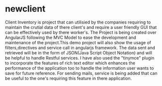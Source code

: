 # newclient
Client Inventory is project that can utilisied by the companies requiring to maintain the crutial data of there client's and require a user friendly GUI that can be effectively used by there worker's. The Project is being created over AngularJS following the MVC Model to ease the development and maintenance of the project.This demo project will also show the usage of filters,directives and service call in angularjs framework. The data sent and retrieved will be in the form of JSON(Java Script Object Notation) and will be helpful to handle Restful services. I have also used the "tinymce" plugin to incorporate the features of rich text editor which enhances the performance of the application too to handle the information user wants to save for future reference. For sending mails, service is being added that can be useful to the one's requiring this feature in there application.
